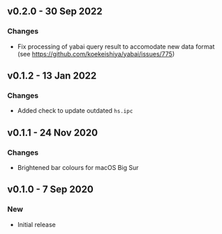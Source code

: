 ## v0.2.0 - 30 Sep 2022

### Changes

- Fix processing of yabai query result to accomodate new data format
  (see https://github.com/koekeishiya/yabai/issues/775)

## v0.1.2 - 13 Jan 2022

### Changes

- Added check to update outdated `hs.ipc`

## v0.1.1 - 24 Nov 2020

### Changes

- Brightened bar colours for macOS Big Sur

## v0.1.0 - 7 Sep 2020

### New

- Initial release
